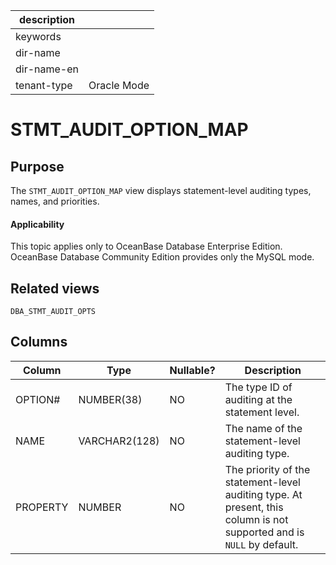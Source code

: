 |description||
|---|---|
|keywords||
|dir-name||
|dir-name-en||
|tenant-type|Oracle Mode|

# STMT_AUDIT_OPTION_MAP

Purpose
-----------

The `STMT_AUDIT_OPTION_MAP` view displays statement-level auditing types, names, and priorities.

  <main id="notice" >
    <h4>Applicability</h4>
    <p>This topic applies only to OceanBase Database Enterprise Edition. OceanBase Database Community Edition provides only the MySQL mode. </p>
  </main>

Related views
-------------

`DBA_STMT_AUDIT_OPTS`

Columns
-------------

| **Column** | **Type** | **Nullable?** | **Description** |
|----------|---------------|----------------|-------------------------------------|
| OPTION# | NUMBER(38) | NO | The type ID of auditing at the statement level. |
| NAME | VARCHAR2(128) | NO | The name of the statement-level auditing type. |
| PROPERTY | NUMBER | NO | The priority of the statement-level auditing type. At present, this column is not supported and is `NULL` by default. |
